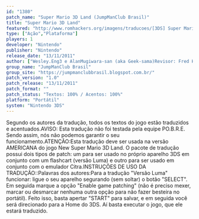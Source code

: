 ```yaml
---
id: "1380"
patch_name: "Super Mario 3D Land (JumpManClub Brasil)"
title: "Super Mario 3D Land"
featured: "http://www.romhackers.org/imagens/traducoes/[3DS] Super Mario 3D Land - JumpManClub Brasil - 1.jpg"
type: ["Ação","Plataforma"]
players: 1
developer: "Nintendo"
publisher: "Nintendo"
release_date: "13/11/2011"
author: ["Wesley.Eng3 e AlanMugiwara-san (aka Geek-sama)Revisor: Fred Hareon"]
group_name: "JumpManClub Brasil"
group_site: "https://jumpmanclubbrasil.blogspot.com.br/"
patch_version: "1.0"
patch_release: "13/11/2011"
patch_format: ""
patch_status: "Textos: 100% / Acentos: 100%"
platform: "Portátil"
system: "Nintendo 3DS"
---
```


Segundo os autores da tradução, todos os textos do jogo estão traduzidos e acentuados.AVISO: Esta tradução não foi testada pela equipe PO.B.R.E. Sendo assim, nós não podemos garantir o seu funcionamento.ATENÇÃO:Esta tradução deve ser usada na versão AMERICANA do jogo New Super Mario 3D Land. O pacote de tradução possui dois tipos de patch: um para ser usado no próprio aparelho 3DS em conjunto com um flashcart (versão Luma) e outro para ser usado em conjunto com o emulador Citra.INSTRUÇÕES DE USO DA TRADUÇÃO::Palavras dos autores:Para a tradução "Versão Luma" funcionar: ligue o seu aparelho segurando (sem soltar) o botão "SELECT". Em seguida marque a opção "Enable game patching" (não é preciso mexer, marcar ou desmarcar nenhuma outra opção para não fazer besteira no portátil). Feito isso, basta apertar "START" para salvar, e em seguida você será direcionado para a Home do 3DS. Aí basta executar o jogo, que ele estará traduzido.